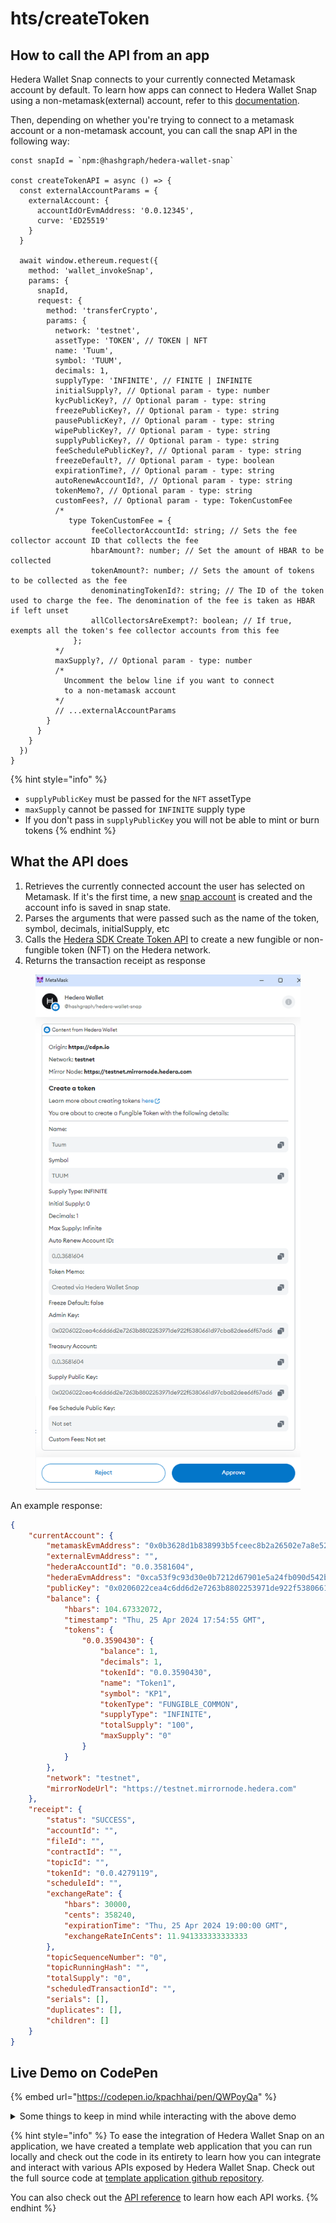 # hts/createToken

## How to call the API from an app

Hedera Wallet Snap connects to your currently connected Metamask account by default. To learn how apps can connect to Hedera Wallet Snap using a non-metamask(external) account, refer to this [documentation](../#connecting-to-a-non-metamask-external-account).&#x20;

Then, depending on whether you're trying to connect to a metamask account or a non-metamask account, you can call the snap API in the following way:

```tsx
const snapId = `npm:@hashgraph/hedera-wallet-snap`

const createTokenAPI = async () => {
  const externalAccountParams = {
    externalAccount: {
      accountIdOrEvmAddress: '0.0.12345',
      curve: 'ED25519'
    }
  }

  await window.ethereum.request({
    method: 'wallet_invokeSnap',
    params: {
      snapId,
      request: {
        method: 'transferCrypto',
        params: {
          network: 'testnet',
          assetType: 'TOKEN', // TOKEN | NFT
          name: 'Tuum',
          symbol: 'TUUM',
          decimals: 1,
          supplyType: 'INFINITE', // FINITE | INFINITE
          initialSupply?, // Optional param - type: number
          kycPublicKey?, // Optional param - type: string
          freezePublicKey?, // Optional param - type: string
          pausePublicKey?, // Optional param - type: string
          wipePublicKey?, // Optional param - type: string
          supplyPublicKey?, // Optional param - type: string
          feeSchedulePublicKey?, // Optional param - type: string
          freezeDefault?, // Optional param - type: boolean
          expirationTime?, // Optional param - type: string
          autoRenewAccountId?, // Optional param - type: string
          tokenMemo?, // Optional param - type: string
          customFees?, // Optional param - type: TokenCustomFee
          /*
             type TokenCustomFee = {
                  feeCollectorAccountId: string; // Sets the fee collector account ID that collects the fee
                  hbarAmount?: number; // Set the amount of HBAR to be collected
                  tokenAmount?: number; // Sets the amount of tokens to be collected as the fee
                  denominatingTokenId?: string; // The ID of the token used to charge the fee. The denomination of the fee is taken as HBAR if left unset
                  allCollectorsAreExempt?: boolean; // If true, exempts all the token's fee collector accounts from this fee
              };
          */
          maxSupply?, // Optional param - type: number
          /* 
            Uncomment the below line if you want to connect 
            to a non-metamask account
          */
          // ...externalAccountParams
        }
      }
    }
  })
}
```

{% hint style="info" %}
* `supplyPublicKey` must be passed for the `NFT` assetType
* `maxSupply` cannot be passed for `INFINITE` supply type
* If you don't pass in `supplyPublicKey` you will not be able to mint or burn tokens
{% endhint %}

## What the API does

1. Retrieves the currently connected account the user has selected on Metamask. If it's the first time, a new [snap account](../../snap-account.md) is created and the account info is saved in snap state.
2. Parses the arguments that were passed such as the name of the token, symbol, decimals, initialSupply, etc
3. Calls the [Hedera SDK Create Token API](https://docs.hedera.com/hedera/sdks-and-apis/sdks/token-service/define-a-token) to create a new fungible or non-fungible token (NFT) on the Hedera network.
4. Returns the transaction receipt as response



<figure><img src="../../../.gitbook/assets/Untitled (10).png" alt=""><figcaption></figcaption></figure>

An example response:

```json
{
    "currentAccount": {
        "metamaskEvmAddress": "0x0b3628d1b838993b5fceec8b2a26502e7a8e5241",
        "externalEvmAddress": "",
        "hederaAccountId": "0.0.3581604",
        "hederaEvmAddress": "0xca53f9c93d30e0b7212d67901e5a24fb090d542b",
        "publicKey": "0x0206022cea4c6dd6d2e7263b8802253971de922f5380661d97cba82dee66f57ad6",
        "balance": {
            "hbars": 104.67332072,
            "timestamp": "Thu, 25 Apr 2024 17:54:55 GMT",
            "tokens": {
                "0.0.3590430": {
                    "balance": 1,
                    "decimals": 1,
                    "tokenId": "0.0.3590430",
                    "name": "Token1",
                    "symbol": "KP1",
                    "tokenType": "FUNGIBLE_COMMON",
                    "supplyType": "INFINITE",
                    "totalSupply": "100",
                    "maxSupply": "0"
                }
            }
        },
        "network": "testnet",
        "mirrorNodeUrl": "https://testnet.mirrornode.hedera.com"
    },
    "receipt": {
        "status": "SUCCESS",
        "accountId": "",
        "fileId": "",
        "contractId": "",
        "topicId": "",
        "tokenId": "0.0.4279119",
        "scheduleId": "",
        "exchangeRate": {
            "hbars": 30000,
            "cents": 358240,
            "expirationTime": "Thu, 25 Apr 2024 19:00:00 GMT",
            "exchangeRateInCents": 11.941333333333333
        },
        "topicSequenceNumber": "0",
        "topicRunningHash": "",
        "totalSupply": "0",
        "scheduledTransactionId": "",
        "serials": [],
        "duplicates": [],
        "children": []
    }
}
```

## Live Demo on CodePen



{% embed url="https://codepen.io/kpachhai/pen/QWPoyQa" %}

<details>

<summary>Some things to keep in mind while interacting with the above demo</summary>

* If you're getting any errors with the live demo, make sure you go through the [FAQs](../../../basics/faqs.md) section to learn about what you may be missing. You need to install [Metamask](https://metamask.io/) in your browser for the live demo to work

</details>

{% hint style="info" %}
To ease the integration of Hedera Wallet Snap on an application, we have created a template web application that you can run locally and check out the code in its entirety to learn how you can integrate and interact with various APIs exposed by Hedera Wallet Snap. Check out the full source code at [template application github repository](https://github.com/hashgraph/hedera-metamask-snaps/tree/main/packages/hedera-wallet-snap/packages/site).

You can also check out the [API reference](../) to learn how each API works.
{% endhint %}
